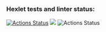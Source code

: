 ### Hexlet tests and linter status:
[![Actions Status](https://github.com/Vadim0802/frontend-project-lvl1/workflows/hexlet-check/badge.svg)](https://github.com/Vadim0802/frontend-project-lvl1/actions)
<a href="https://codeclimate.com/github/Vadim0802/frontend-project-lvl1"><img src="https://api.codeclimate.com/v1/badges/a99a88d28ad37a79dbf6/maintainability" /></a>
![Actions Status](https://github.com/Vadim0802/frontend-project-lvl1/actions/workflows/linter-check.yml/badge.svg)
